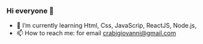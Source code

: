 ### Hi everyone 👋


- 🌱 I’m currently learning Html, Css, JavaScrip, ReactJS, Node.js, 
- 📫 How to reach me: for email crabigiovanni@gmail.com


